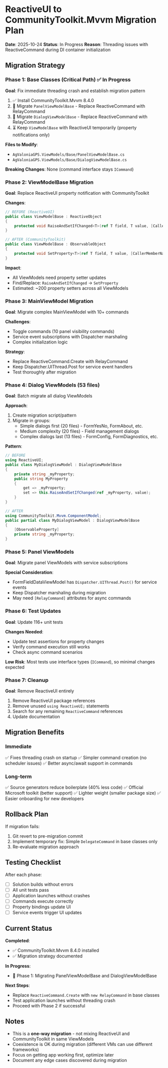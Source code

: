 # ReactiveUI to CommunityToolkit.Mvvm Migration Plan

**Date**: 2025-10-24
**Status**: In Progress
**Reason**: Threading issues with ReactiveCommand during DI container initialization

## Migration Strategy

### Phase 1: Base Classes (Critical Path) ✅ In Progress
**Goal**: Fix immediate threading crash and establish migration pattern

1. ✅ Install CommunityToolkit.Mvvm 8.4.0
2. 🔄 Migrate `PanelViewModelBase` - Replace ReactiveCommand with RelayCommand
3. 🔄 Migrate `DialogViewModelBase` - Replace ReactiveCommand with RelayCommand
4. ⏳ Keep `ViewModelBase` with ReactiveUI temporarily (property notifications only)

**Files to Modify**:
- `AgValoniaGPS.ViewModels/Base/PanelViewModelBase.cs`
- `AgValoniaGPS.ViewModels/Base/DialogViewModelBase.cs`

**Breaking Changes**: None (command interface stays `ICommand`)

### Phase 2: ViewModelBase Migration
**Goal**: Replace ReactiveUI property notification with CommunityToolkit

**Changes**:
```csharp
// BEFORE (ReactiveUI)
public class ViewModelBase : ReactiveObject
{
    protected void RaiseAndSetIfChanged<T>(ref T field, T value, [CallerMemberName] string? propertyName = null)
}

// AFTER (CommunityToolkit)
public class ViewModelBase : ObservableObject
{
    protected void SetProperty<T>(ref T field, T value, [CallerMemberName] string? propertyName = null)
}
```

**Impact**:
- All ViewModels need property setter updates
- Find/Replace: `RaiseAndSetIfChanged` → `SetProperty`
- Estimated: ~200 property setters across all ViewModels

### Phase 3: MainViewModel Migration
**Goal**: Migrate complex MainViewModel with 10+ commands

**Challenges**:
- Toggle commands (10 panel visibility commands)
- Service event subscriptions with Dispatcher marshaling
- Complex initialization logic

**Strategy**:
- Replace ReactiveCommand.Create with RelayCommand
- Keep Dispatcher.UIThread.Post for service event handlers
- Test thoroughly after migration

### Phase 4: Dialog ViewModels (53 files)
**Goal**: Batch migrate all dialog ViewModels

**Approach**:
1. Create migration script/pattern
2. Migrate in groups:
   - Simple dialogs first (20 files) - FormYesNo, FormAbout, etc.
   - Medium complexity (20 files) - Field management dialogs
   - Complex dialogs last (13 files) - FormConfig, FormDiagnostics, etc.

**Pattern**:
```csharp
// BEFORE
using ReactiveUI;
public class MyDialogViewModel : DialogViewModelBase
{
    private string _myProperty;
    public string MyProperty
    {
        get => _myProperty;
        set => this.RaiseAndSetIfChanged(ref _myProperty, value);
    }
}

// AFTER
using CommunityToolkit.Mvvm.ComponentModel;
public partial class MyDialogViewModel : DialogViewModelBase
{
    [ObservableProperty]
    private string _myProperty;
}
```

### Phase 5: Panel ViewModels
**Goal**: Migrate panel ViewModels with service subscriptions

**Special Consideration**:
- FormFieldDataViewModel has `Dispatcher.UIThread.Post()` for service events
- Keep Dispatcher marshaling during migration
- May need `[RelayCommand]` attributes for async commands

### Phase 6: Test Updates
**Goal**: Update 116+ unit tests

**Changes Needed**:
- Update test assertions for property changes
- Verify command execution still works
- Check async command scenarios

**Low Risk**: Most tests use interface types (`ICommand`), so minimal changes expected

### Phase 7: Cleanup
**Goal**: Remove ReactiveUI entirely

1. Remove ReactiveUI package references
2. Remove unused `using ReactiveUI;` statements
3. Search for any remaining `ReactiveCommand` references
4. Update documentation

## Migration Benefits

### Immediate
✅ Fixes threading crash on startup
✅ Simpler command creation (no scheduler issues)
✅ Better async/await support in commands

### Long-term
✅ Source generators reduce boilerplate (40% less code)
✅ Official Microsoft toolkit (better support)
✅ Lighter weight (smaller package size)
✅ Easier onboarding for new developers

## Rollback Plan

If migration fails:
1. Git revert to pre-migration commit
2. Implement temporary fix: Simple `DelegateCommand` in base classes only
3. Re-evaluate migration approach

## Testing Checklist

After each phase:
- [ ] Solution builds without errors
- [ ] All unit tests pass
- [ ] Application launches without crashes
- [ ] Commands execute correctly
- [ ] Property bindings update UI
- [ ] Service events trigger UI updates

## Current Status

**Completed**:
- ✅ CommunityToolkit.Mvvm 8.4.0 installed
- ✅ Migration strategy documented

**In Progress**:
- 🔄 Phase 1: Migrating PanelViewModelBase and DialogViewModelBase

**Next Steps**:
- Replace `ReactiveCommand.Create` with `new RelayCommand` in base classes
- Test application launches without threading crash
- Proceed with Phase 2 if successful

## Notes

- This is a **one-way migration** - not mixing ReactiveUI and CommunityToolkit in same ViewModels
- Coexistence is OK during migration (different VMs can use different frameworks)
- Focus on getting app working first, optimize later
- Document any edge cases discovered during migration
